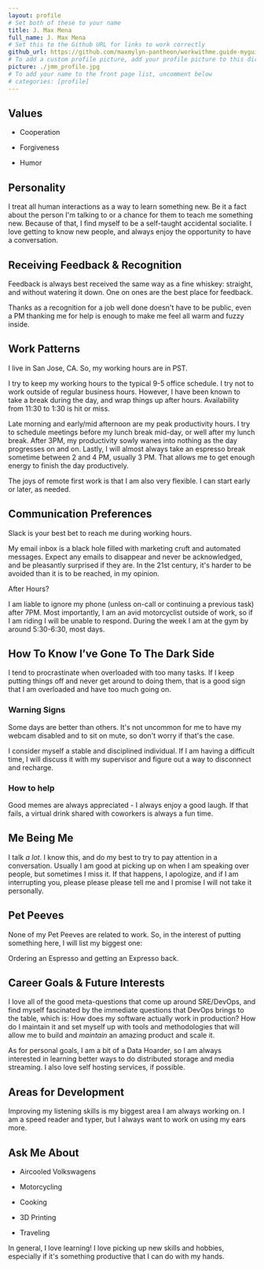 ```yaml
---
layout: profile
# Set both of these to your name
title: J. Max Mena 
full_name: J. Max Mena
# Set this to the Github URL for links to work correctly
github_url: https://github.com/maxmylyn-pantheon/workwithme.guide-myguide/
# To add a custom profile picture, add your profile picture to this directory, update, and uncomment the relative link below.
picture: ./jmm_profile.jpg
# To add your name to the front page list, uncomment below
# categories: [profile]
---
```



## Values

* Cooperation

* Forgiveness

* Humor


## Personality

I treat all human interactions as a way to learn something new. Be it a fact about the person I'm talking to or a chance for them to teach me
something new. Because of that, I find myself to be a self-taught accidental socialite. I love getting to know new people, and always enjoy 
the opportunity to have a conversation.


## Receiving Feedback & Recognition

Feedback is always best received the same way as a fine whiskey: straight, and without watering it down. One on ones are the best place for feedback.

Thanks as a recognition for a job well done doesn't have to be public, even a PM thanking me for help is enough to make me
feel all warm and fuzzy inside.


## Work Patterns

I live in San Jose, CA. So, my working hours are in PST.

I try to keep my working hours to the typical 9-5 office schedule. I try not to
work outside of regular business hours. However, I have been known to take a break during the day,
and wrap things up after hours. Availability from 11:30 to 1:30 is hit or miss.

Late morning and early/mid afternoon are my peak productivity hours. I try to schedule meetings before my
lunch break mid-day, or well after my lunch break. After 3PM, my productivity sowly wanes into nothing as the day progresses on and on. 
Lastly, I will almost always take an espresso break sometime between 2 and 4 PM, usually 3 PM. That allows me to get enough energy
to finish the day productively.

The joys of remote first work is that I am also very flexible. I can start early or later, as needed.


## Communication Preferences

Slack is your best bet to reach me during working hours.

My email inbox is a black hole filled with marketing cruft and automated messages. Expect any emails to disappear
and never be acknowledged, and be pleasantly surprised if they are. In the 21st century, it's harder to be avoided than it is to be reached, in my opinion.

After Hours?

I am liable to ignore my phone (unless on-call or continuing a previous task) after 7PM. Most importantly, I am an avid motorcyclist outside of work, 
so if I am riding I will be unable to respond. During the week I am at the gym by around 5:30-6:30, most days.


## How To Know I’ve Gone To The Dark Side

I tend to procrastinate when overloaded with too many tasks. If I keep putting things off and never get around to doing them,
that is a good sign that I am overloaded and have too much going on.


### Warning Signs

Some days are better than others. It's not uncommon for me to have my webcam disabled and to sit on mute, so don't worry if that's the case.

I consider myself a stable and disciplined individual. If I am having a difficult time, I will discuss it with my supervisor and figure out a way to disconnect and recharge.


### How to help

Good memes are always appreciated - I always enjoy a good laugh. If that fails, a virtual drink shared with coworkers is always a fun time.


## Me Being Me

I talk *a lot*. I know this, and do my best to try to pay attention in a conversation. Usually I am good at picking up on when I am speaking 
over people, but sometimes I miss it. If that happens, I apologize, and if I am interrupting you, please please please tell me and I promise
I will not take it personally.


## Pet Peeves

None of my Pet Peeves are related to work. So, in the interest of putting something here, I will list my biggest one:

Ordering an Espresso and getting an Expresso back.


## Career Goals & Future Interests

I love all of the good meta-questions that come up around SRE/DevOps, and find myself fascinated by the immediate questions that DevOps brings
to the table, which is: How does my software actually work in production? How do I maintain it and set myself up with tools and methodologies that
will allow me to build and _maintain_ an amazing product and scale it.

As for personal goals, I am a bit of a Data Hoarder, so I am always interested in learning
better ways to do distributed storage and media streaming. I also love self hosting services, if possible.


## Areas for Development

Improving my listening skills is my biggest area I am always working on. I am a speed reader and typer, but I always want to work on using my ears more.


## Ask Me About


* Aircooled Volkswagens

* Motorcycling

* Cooking

* 3D Printing

* Traveling

In general, I love learning! I love picking up new skills and hobbies, especially if it's something productive that I can do with my hands.
